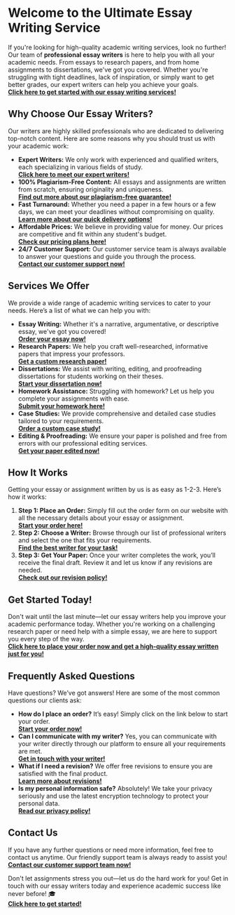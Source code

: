 # Welcome to the Ultimate Essay Writing Service

If you're looking for high-quality academic writing services, look no further! Our team of **professional essay writers** is here to help you with all your academic needs. From essays to research papers, and from home assignments to dissertations, we've got you covered. Whether you're struggling with tight deadlines, lack of inspiration, or simply want to get better grades, our expert writers can help you achieve your goals.   
 **[Click here to get started with our essay writing services!](https://tinyurl.com/topessay?keyword=essays+writers)**

## Why Choose Our Essay Writers?

Our writers are highly skilled professionals who are dedicated to delivering top-notch content. Here are some reasons why you should trust us with your academic work:

- **Expert Writers:** We only work with experienced and qualified writers, each specializing in various fields of study.   
 **[Click here to meet our expert writers!](https://tinyurl.com/topessay?keyword=essays+writers)**
- **100% Plagiarism-Free Content:** All essays and assignments are written from scratch, ensuring originality and uniqueness.   
 **[Find out more about our plagiarism-free guarantee!](https://tinyurl.com/topessay?keyword=essays+writers)**
- **Fast Turnaround:** Whether you need a paper in a few hours or a few days, we can meet your deadlines without compromising on quality.   
 **[Learn more about our quick delivery options!](https://tinyurl.com/topessay?keyword=essays+writers)**
- **Affordable Prices:** We believe in providing value for money. Our prices are competitive and fit within any student's budget.   
 **[Check our pricing plans here!](https://tinyurl.com/topessay?keyword=essays+writers)**
- **24/7 Customer Support:** Our customer service team is always available to answer your questions and guide you through the process.   
 **[Contact our customer support now!](https://tinyurl.com/topessay?keyword=essays+writers)**

## Services We Offer

We provide a wide range of academic writing services to cater to your needs. Here’s a list of what we can help you with:

- **Essay Writing:** Whether it's a narrative, argumentative, or descriptive essay, we've got you covered!   
 **[Order your essay now!](https://tinyurl.com/topessay?keyword=essays+writers)**
- **Research Papers:** We help you craft well-researched, informative papers that impress your professors.   
 **[Get a custom research paper!](https://tinyurl.com/topessay?keyword=essays+writers)**
- **Dissertations:** We assist with writing, editing, and proofreading dissertations for students working on their theses.   
 **[Start your dissertation now!](https://tinyurl.com/topessay?keyword=essays+writers)**
- **Homework Assistance:** Struggling with homework? Let us help you complete your assignments with ease.   
 **[Submit your homework here!](https://tinyurl.com/topessay?keyword=essays+writers)**
- **Case Studies:** We provide comprehensive and detailed case studies tailored to your requirements.   
 **[Order a custom case study!](https://tinyurl.com/topessay?keyword=essays+writers)**
- **Editing & Proofreading:** We ensure your paper is polished and free from errors with our professional editing services.   
 **[Get your paper edited now!](https://tinyurl.com/topessay?keyword=essays+writers)**

## How It Works

Getting your essay or assignment written by us is as easy as 1-2-3. Here’s how it works:

1. **Step 1: Place an Order:** Simply fill out the order form on our website with all the necessary details about your essay or assignment.   
 **[Start your order here!](https://tinyurl.com/topessay?keyword=essays+writers)**
2. **Step 2: Choose a Writer:** Browse through our list of professional writers and select the one that fits your requirements.   
 **[Find the best writer for your task!](https://tinyurl.com/topessay?keyword=essays+writers)**
3. **Step 3: Get Your Paper:** Once your writer completes the work, you’ll receive the final draft. Review it and let us know if any revisions are needed.   
 **[Check out our revision policy!](https://tinyurl.com/topessay?keyword=essays+writers)**

## Get Started Today!

Don't wait until the last minute—let our essay writers help you improve your academic performance today. Whether you're working on a challenging research paper or need help with a simple essay, we are here to support you every step of the way.   
 **[Click here to place your order now and get a high-quality essay written just for you!](https://tinyurl.com/topessay?keyword=essays+writers)**

## Frequently Asked Questions

Have questions? We’ve got answers! Here are some of the most common questions our clients ask:

- **How do I place an order?** It’s easy! Simply click on the link below to start your order.   
 **[Start your order now!](https://tinyurl.com/topessay?keyword=essays+writers)**
- **Can I communicate with my writer?** Yes, you can communicate with your writer directly through our platform to ensure all your requirements are met.   
 **[Get in touch with your writer!](https://tinyurl.com/topessay?keyword=essays+writers)**
- **What if I need a revision?** We offer free revisions to ensure you are satisfied with the final product.   
 **[Learn more about revisions!](https://tinyurl.com/topessay?keyword=essays+writers)**
- **Is my personal information safe?** Absolutely! We take your privacy seriously and use the latest encryption technology to protect your personal data.   
 **[Read our privacy policy!](https://tinyurl.com/topessay?keyword=essays+writers)**

## Contact Us

If you have any further questions or need more information, feel free to contact us anytime. Our friendly support team is always ready to assist you!   
 **[Contact our customer support team now!](https://tinyurl.com/topessay?keyword=essays+writers)**

Don't let assignments stress you out—let us do the hard work for you! Get in touch with our essay writers today and experience academic success like never before! 🎓   
 **[Click here to get started!](https://tinyurl.com/topessay?keyword=essays+writers)**

